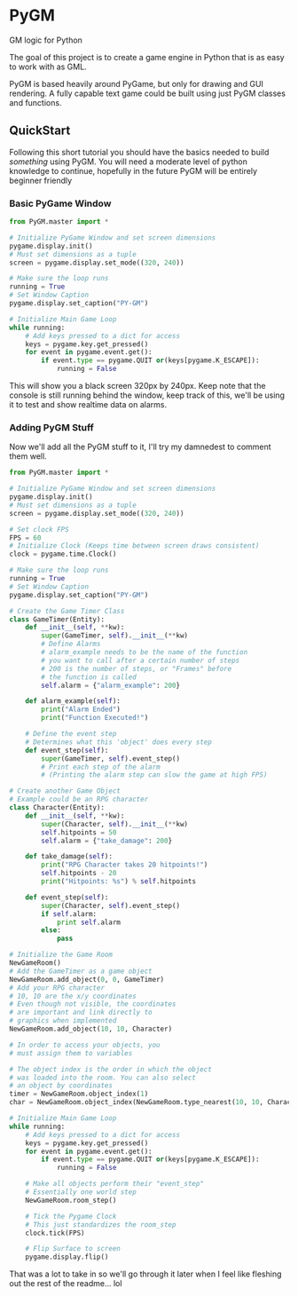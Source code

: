 PyGM
====

GM logic for Python

The goal of this project is to create a game engine in Python that is as easy to work with as GML.

PyGM is based heavily around PyGame, but only for drawing and GUI rendering. A fully capable text game could be built using just PyGM classes and functions.

## QuickStart
Following this short tutorial you should have the basics needed to build *something* using PyGM. You will need a moderate level of python knowledge to continue, hopefully in the future PyGM will be entirely beginner friendly

### Basic PyGame Window
```python
from PyGM.master import *

# Initialize PyGame Window and set screen dimensions
pygame.display.init()
# Must set dimensions as a tuple
screen = pygame.display.set_mode((320, 240))

# Make sure the loop runs
running = True
# Set Window Caption
pygame.display.set_caption("PY-GM")

# Initialize Main Game Loop
while running:
	# Add keys pressed to a dict for access
	keys = pygame.key.get_pressed()
	for event in pygame.event.get():
		if event.type == pygame.QUIT or(keys[pygame.K_ESCAPE]):
			running = False
```

This will show you a black screen 320px by 240px. Keep note that the console is still running behind the window, keep track of this, we'll be using it to test and show realtime data on alarms.

### Adding PyGM Stuff
Now we'll add all the PyGM stuff to it, I'll try my damnedest to comment them well.

```python
from PyGM.master import *

# Initialize PyGame Window and set screen dimensions
pygame.display.init()
# Must set dimensions as a tuple
screen = pygame.display.set_mode((320, 240))

# Set clock FPS
FPS = 60
# Initialize Clock (Keeps time between screen draws consistent)
clock = pygame.time.Clock()

# Make sure the loop runs
running = True
# Set Window Caption
pygame.display.set_caption("PY-GM")

# Create the Game Timer Class
class GameTimer(Entity):
    def __init__(self, **kw):
        super(GameTimer, self).__init__(**kw)
        # Define Alarms
        # alarm_example needs to be the name of the function
        # you want to call after a certain number of steps
        # 200 is the number of steps, or "Frames" before 
        # the function is called
        self.alarm = {"alarm_example": 200}

    def alarm_example(self):
    	print("Alarm Ended")
    	print("Function Executed!")

	# Define the event step
	# Determines what this 'object' does every step
    def event_step(self):
    	super(GameTimer, self).event_step()
    	# Print each step of the alarm
    	# (Printing the alarm step can slow the game at high FPS)

# Create another Game Object
# Example could be an RPG character
class Character(Entity):
	def __init__(self, **kw):
		super(Character, self).__init__(**kw)
		self.hitpoints = 50
		self.alarm = {"take_damage": 200}

	def take_damage(self):
		print("RPG Character takes 20 hitpoints!")
		self.hitpoints - 20
		print("Hitpoints: %s") % self.hitpoints

	def event_step(self):
		super(Character, self).event_step()
		if self.alarm:
			print self.alarm
		else:
			pass

# Initialize the Game Room
NewGameRoom()
# Add the GameTimer as a game object
NewGameRoom.add_object(0, 0, GameTimer)
# Add your RPG character
# 10, 10 are the x/y coordinates
# Even though not visible, the coordinates
# are important and link directly to
# graphics when implemented
NewGameRoom.add_object(10, 10, Character)

# In order to access your objects, you 
# must assign them to variables

# The object index is the order in which the object 
# was loaded into the room. You can also select
# an object by coordinates
timer = NewGameRoom.object_index(1)
char = NewGameRoom.object_index(NewGameRoom.type_nearest(10, 10, Character))

# Initialize Main Game Loop
while running:
	# Add keys pressed to a dict for access
	keys = pygame.key.get_pressed()
	for event in pygame.event.get():
		if event.type == pygame.QUIT or(keys[pygame.K_ESCAPE]):
			running = False

	# Make all objects perform their "event_step"
	# Essentially one world step
	NewGameRoom.room_step()

	# Tick the Pygame Clock
	# This just standardizes the room_step
	clock.tick(FPS)

	# Flip Surface to screen
	pygame.display.flip()
```

That was a lot to take in so we'll go through it later when I feel like fleshing out the rest of the readme... lol